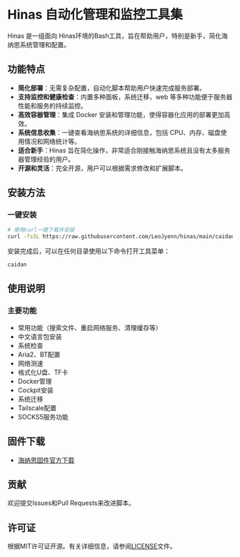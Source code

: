 # Hinas 自动化管理和监控工具集

Hinas 是一组面向 Hinas环境的Bash工具，旨在帮助用户，特别是新手，简化海纳思系统管理和配置。

## 功能特点

- **简化部署**：无需复杂配置，自动化脚本帮助用户快速完成服务部署。
- **支持监控和健康检查**：内置多种面板，系统迁移，web 等多种功能便于服务器性能和服务的持续监控。
- **高效容器管理**：集成 Docker 安装和管理功能，使得容器化应用的部署更加高效。
- **系统信息收集**：一键查看海纳思系统的详细信息，包括 CPU、内存、磁盘使用情况和网络统计等。
- **适合新手**：Hinas 旨在简化操作，非常适合刚接触海纳思系统且没有太多服务器管理经验的用户。
- **开源和灵活**：完全开源，用户可以根据需求修改和扩展脚本。

## 安装方法

### 一键安装

```bash
# 使用curl一键下载并安装
curl -fsSL https://raw.githubusercontent.com/LeoJyenn/hinas/main/caidan.sh | bash -s caidan
```

安装完成后，可以在任何目录使用以下命令打开工具菜单：

```bash
caidan
```

## 使用说明

### 主要功能

- 常用功能（搜索文件、重启网络服务、清理缓存等）
- 中文语言包安装
- 系统检查
- Aria2、BT配置
- 网络测速
- 格式化U盘、TF卡
- Docker管理
- Cockpit安装
- 系统迁移
- Tailscale配置
- SOCKS5服务功能

## 固件下载

- [海纳思固件官方下载](https://www.histb.com/download/)

## 贡献

欢迎提交Issues和Pull Requests来改进脚本。

## 许可证

根据MIT许可证开源。有关详细信息，请参阅[LICENSE](LICENSE)文件。 